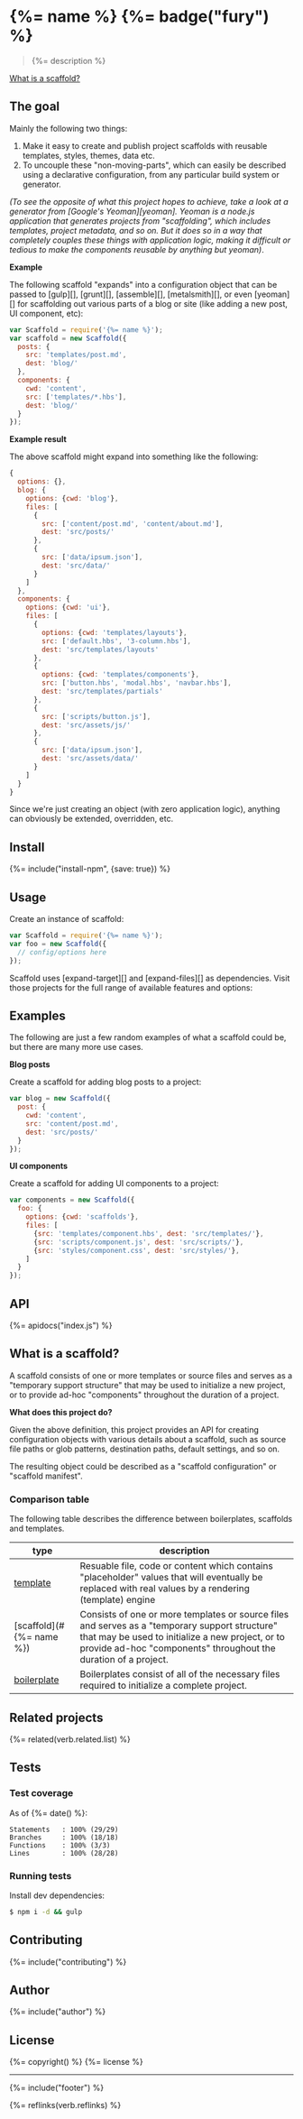 # {%= name %} {%= badge("fury") %}

> {%= description %}

[What is a scaffold?](#what-is-a-scaffold)

<!-- toc -->

## The goal

Mainly the following two things:

1. Make it easy to create and publish project scaffolds with reusable templates, styles, themes, data etc.
2. To uncouple these "non-moving-parts", which can easily be described using a declarative configuration, from any particular build system or generator. 

_(To see the opposite of what this project hopes to achieve, take a look at a generator from [Google's Yeoman][yeoman]. Yeoman is a node.js application that generates projects from "scaffolding", which includes templates, project metadata, and so on. But it does so in a way that completely couples these things with application logic, making it difficult or tedious to make the components reusable by anything but yeoman)_.

**Example**

The following scaffold "expands" into a configuration object that can be passed to [gulp][], [grunt][], [assemble][], [metalsmith][], or even [yeoman][] for scaffolding out various parts of a blog or site (like adding a new post, UI component, etc):

```js
var Scaffold = require('{%= name %}');
var scaffold = new Scaffold({
  posts: {
    src: 'templates/post.md',
    dest: 'blog/' 
  },
  components: {
    cwd: 'content',
    src: ['templates/*.hbs'],
    dest: 'blog/'
  }  
});
```

**Example result**

The above scaffold might expand into something like the following:

```js
{
  options: {},
  blog: {
    options: {cwd: 'blog'},
    files: [
      {
        src: ['content/post.md', 'content/about.md'],
        dest: 'src/posts/'
      },
      {
        src: ['data/ipsum.json'],
        dest: 'src/data/'
      }
    ]
  },
  components: {
    options: {cwd: 'ui'},
    files: [
      {
        options: {cwd: 'templates/layouts'},
        src: ['default.hbs', '3-column.hbs'],
        dest: 'src/templates/layouts'
      },
      {
        options: {cwd: 'templates/components'},
        src: ['button.hbs', 'modal.hbs', 'navbar.hbs'],
        dest: 'src/templates/partials'
      },
      {
        src: ['scripts/button.js'],
        dest: 'src/assets/js/'
      },
      {
        src: ['data/ipsum.json'],
        dest: 'src/assets/data/'
      }
    ]
  }
}
```

Since we're just creating an object (with zero application logic), anything can obviously be extended, overridden, etc. 

## Install

{%= include("install-npm", {save: true}) %}

## Usage

Create an instance of scaffold:

```js
var Scaffold = require('{%= name %}');
var foo = new Scaffold({
  // config/options here  
});
```

Scaffold uses [expand-target][] and [expand-files][] as dependencies. Visit those projects for the full range of available features and options:

## Examples

The following are just a few random examples of what a scaffold could be, but there are many more use cases. 

**Blog posts**

Create a scaffold for adding blog posts to a project:

```js
var blog = new Scaffold({
  post: {
    cwd: 'content',
    src: 'content/post.md', 
    dest: 'src/posts/'
  }
});
```

**UI components**

Create a scaffold for adding UI components to a project:

```js
var components = new Scaffold({
  foo: {
    options: {cwd: 'scaffolds'},
    files: [
      {src: 'templates/component.hbs', dest: 'src/templates/'},
      {src: 'scripts/component.js', dest: 'src/scripts/'},
      {src: 'styles/component.css', dest: 'src/styles/'},
    ]
  }
});
```

## API
{%= apidocs("index.js") %}

## What is a scaffold?

A scaffold consists of one or more templates or source files and serves as a "temporary support structure" that may be used to initialize a new project, or to provide ad-hoc "components" throughout the duration of a project.

**What does this project do?**

Given the above definition, this project provides an API for creating configuration objects with various details about a scaffold, such as source file paths or glob patterns, destination paths, default settings, and so on.

The resulting object could be described as a "scaffold configuration" or "scaffold manifest".

### Comparison table

The following table describes the difference between boilerplates, scaffolds and templates.

| **type** | **description** |
| --- | --- |
| [template](https://github.com/jonschlinkert/templates) | Resuable file, code or content which contains "placeholder" values that will eventually be replaced with real values by a rendering (template) engine |
| [scaffold](#{%= name %}) | Consists of one or more templates or source files and serves as a "temporary support structure" that may be used to initialize a new project, or to provide ad-hoc "components" throughout the duration of a project. |
| [boilerplate](https://github.com/boilerplates) | Boilerplates consist of all of the necessary files required to initialize a complete project. |

## Related projects
{%= related(verb.related.list) %}  

## Tests
### Test coverage

As of {%= date() %}:

```
Statements   : 100% (29/29)
Branches     : 100% (18/18)
Functions    : 100% (3/3)
Lines        : 100% (28/28)
```

### Running tests

Install dev dependencies:

```sh
$ npm i -d && gulp
```

## Contributing
{%= include("contributing") %}

## Author
{%= include("author") %}

## License
{%= copyright() %}
{%= license %}

***

{%= include("footer") %}

{%= reflinks(verb.reflinks) %}
